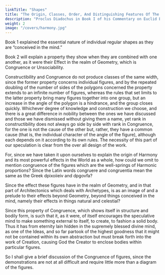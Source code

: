```yaml
---
linkTitle: "Shapes"
title: "The Origin, Classes, Order, And Distinguishing Features Of The Regular Shapes" 
description: "Proclus Diadochus in Book I of his Commentary on Euclid Book I. “(Mathematics) contributes things of the greatest importance to the study of nature, both revealing the orderly nature of the reasoning, in accordance with which the w h o l e has been constructed, and so on, and showing that the simple and primary elements, by means of which the whole of the heaven was completed, having taken on the appropriate forms among its parts, are connected together with symmetry and regularity."
weight: 2
image: "/covers/harmony.jpg"
---
```



Book 1 explained the essential nature of individual regular shapes as they are “conceived in the mind.” 

Book 2 will explain a property they show when they are combined with one another, as it were their Effect in the realm of Geometry, which is Congruence or Unsociability. 

Constructibility and Congruence do not produce classes of the same width, since the former property concerns individual figures, and by the repeated doubling of the number of sides of the polygons concerned the property extends to an infinite number of figures, whereas the rules that set limits to the latter property bring many figures together into one group, but an increase in the angle of the polygon is a hindrance, and the group closes quickly. Whichever
degree of knowledge and construction we choose, and there is a great
difference in nobility between the ones we have discussed and those
we have dismissed without giving them a name, yet rank in constructibility does not always go side by side with rank in Congruence, for the one is not the cause of the other but, rather, they have a common cause (that is, the individual character of the angle of the figure), although each depends on it according to its own rules. The necessity
of this part of our speculation is clear from the over all design of the work. 

For, since we have taken it upon ourselves to explain the origin of Harmony and its most powerful effects in the World as a whole, how could we omit to mention congruence of the figures which are the well-springs of Harmonic proportions? Since the Latin words congruere and congruentia mean the same as the Greek dpixoiieiv and dpgovfa? 

Since the effect these figures have in the realm of Geometry, and in that part of Architectonics which deals with Archetypes, is as an image of and a prelude to their effects beyond Geometry, beyond things conceived in the mind, namely their effects in things natural and celestial? 

Since this property of Congruence, which shows itself in structure and bodily form, is such that it, as it were, of itself encourages the speculative mind to make something external to itself, to create, to fashion a solid body. Thus it has from eternity lain hidden in the supremely blessed divine mind, as one of the Ideas, and so far partook of the highest goodness that it might not be contained within its own abstraction but must break forth into the work of Creation, causing God the Creator to enclose bodies within particular figures. 

So I shall give a brief discussion of the Congruence of figures, since the demonstrations are not at all difficult and require little more than a diagram of the figures.